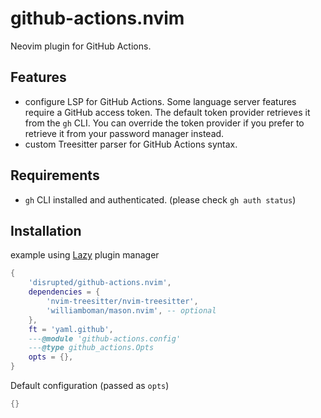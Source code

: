 # github-actions.nvim

Neovim plugin for GitHub Actions.

## Features

- configure LSP for GitHub Actions. Some language server features require a GitHub access token. The default token provider retrieves it from the `gh` CLI. You can override the token provider if you prefer to retrieve it from your password manager instead.
- custom Treesitter parser for GitHub Actions syntax.

## Requirements

- `gh` CLI installed and authenticated. (please check `gh auth status`)

## Installation

example using [Lazy](https://github.com/folke/lazy.nvim) plugin manager

```lua
{
    'disrupted/github-actions.nvim',
    dependencies = {
        'nvim-treesitter/nvim-treesitter',
        'williamboman/mason.nvim', -- optional
    },
    ft = 'yaml.github',
    ---@module 'github-actions.config'
    ---@type github_actions.Opts
    opts = {},
}
```

Default configuration (passed as `opts`)

```lua
{}
```
